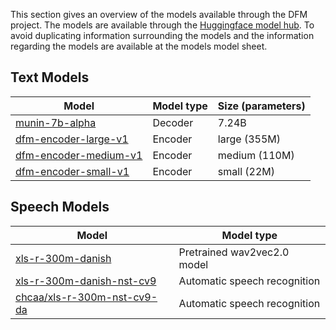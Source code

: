 

This section gives an overview of the models available through the DFM project. The
models are available through the [Huggingface model
hub](https://huggingface.co/danish-foundation-models). To avoid duplicating information
surrounding the models and the information regarding the models are available at the
models model sheet.

## Text Models

| Model                                                                              | Model type | Size (parameters) |
| ---------------------------------------------------------------------------------- | ---------- | ----------------- |
| [munin-7b-alpha](https://huggingface.co/danish-foundation-models/munin-7b-alpha)   | Decoder    | 7.24B             |
| [dfm-encoder-large-v1](https://huggingface.co/chcaa/dfm-encoder-large-v1)          | Encoder    | large (355M)      |
| [dfm-encoder-medium-v1](https://huggingface.co/chcaa/dfm-encoder-medium-v1)        | Encoder    | medium (110M)     |
| [dfm-encoder-small-v1](https://huggingface.co/chcaa/dfm-encoder-small-v1)          | Encoder    | small (22M)       |



## Speech Models

| Model                                                                               | Model type                   |
| ----------------------------------------------------------------------------------- | ---------------------------- |
| [xls-r-300m-danish](https://huggingface.co/chcaa/xls-r-300m-danish)                 | Pretrained wav2vec2.0 model  |
| [xls-r-300m-danish-nst-cv9](https://huggingface.co/chcaa/xls-r-300m-danish-nst-cv9) | Automatic speech recognition |
| [chcaa/xls-r-300m-nst-cv9-da](https://huggingface.co/chcaa/xls-r-300m-nst-cv9-da)   | Automatic speech recognition |
